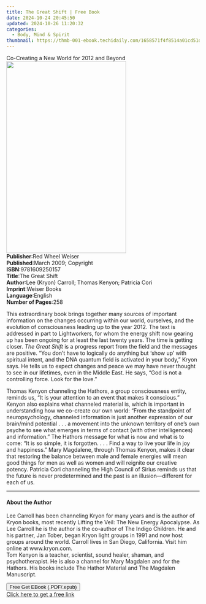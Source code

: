 ```yaml
---
title: The Great Shift | Free Book
date: 2024-10-24 20:45:50
updated: 2024-10-26 11:20:32
categories:
  - Body, Mind & Spirit
thumbnail: https://thmb-001-ebook.techidaily.com/1658571f4f8514a01cd51de8e178d251607d9c6a62718d40e7cf868f00dd1fe0.jpg
---
```

<main id="book-container">
  <div class="flex flex-col">
    <div class="book-brief flex-1 py-6 px-4 sm:p-6 md:py-10 md:px-8">
      <!-- brief-->
      <div class="book-brief-main">
        Co-Creating a New World for 2012 and Beyond
      </div>
    </div>
    <div
      class="book-meta-info flex-1 grid gap-4 col-start-1 col-end-3 row-start-1 sm:mb-6 sm:grid-cols-4 lg:gap-6 lg:col-start-2 lg:row-end-6 lg:row-span-6 lg:mb-0"
    >
      <div
        class="book-meta-info-left place-content-center mt-4 p-4 text-sm leading-6 col-start-2 col-span-2 dark:text-slate-400"
      >
        <img
          class="w-full h-500 object-cover rounded-lg sm:h-255 sm:col-span-2 lg:col-span-full"
          src="https://img-001-ebook.techidaily.com/39c54ae60415ff33b506d56eddfe36307dc0eac53c1018d723870faa3cc9c718.jpg"
          alt=""
          width="312"
          height="500"
        />
      </div>
      <div
        class="book-meta-info-right mt-2 col-start-1 row-start-2 col-span-3 self-center"
      >
        <!-- meta data  -->
        <div class="flex flex-col px-4 md:px-8">
          <div class="flex-1">
            <strong>Publisher</strong>:<span class="px-2"
              >Red Wheel Weiser</span
            >
          </div>
          <div class="flex-1">
            <strong>Published</strong>:<span class="px-2"
              >March 2009; Copyright</span
            >
          </div>
          <div class="flex-1">
            <strong>ISBN</strong>:<span class="px-2">9781609250157</span>
          </div>
          <div class="flex-1">
            <strong>Title</strong>:<span class="px-2">The Great Shift</span>
          </div>
          <div class="flex-1">
            <strong>Author</strong>:<span class="px-2"
              >Lee (Kryon) Carroll; Thomas Kenyon; Patricia Cori</span
            >
          </div>
          <div class="flex-1">
            <strong>Imprint</strong>:<span class="px-2">Weiser Books</span>
          </div>
          <div class="flex-1">
            <strong>Language</strong>:<span class="px-2">English</span>
          </div>
          <div class="flex-1">
            <strong>Number of Pages</strong>:<span class="px-2">258</span>
          </div>
        </div>
      </div>
    </div>
    <div class="book-description flex-1 py-6 px-4 sm:p-6 md:py-10 md:px-8">
      <div class="book-description-main">
        <div accordion-content="" id="description">
          <p>
            This extraordinary book brings together many sources of important
            information on the changes occurring within our world, ourselves,
            and the evolution of consciousness leading up to the year 2012. The
            text is addressed in part to Lightworkers, for whom the energy shift
            now gearing up has been ongoing for at least the last twenty years.
            The time is getting closer. <i>The Great Shift</i> is a progress
            report from the field and the messages are positive. “You don’t have
            to logically do anything but ‘show up’ with spiritual intent, and
            the DNA quantum field is activated in your body,” Kryon says. He
            tells us to expect changes and peace we may have never thought to
            see in our lifetimes, even in the Middle East. He says, “God is not
            a controlling force. Look for the love.”
          </p>
          <p>
            Thomas Kenyon channeling the Hathors, a group consciousness entity,
            reminds us, “It is your attention to an event that makes it
            conscious.” Kenyon also explains what channeled material is, which
            is important in understanding how we co-create our own world: “From
            the standpoint of neuropsychology, channeled information is just
            another expression of our brain/mind potential . . . a movement into
            the unknown territory of one’s own psyche to see what emerges in
            terms of contact (with other intelligences) and information.” The
            Hathors message for what is now and what is to come: “It is so
            simple, it is forgotten. . . . Find a way to live your life in joy
            and happiness.” Mary Magdalene, through Thomas Kenyon, makes it
            clear that restoring the balance between male and female energies
            will mean good things for men as well as women and will reignite our
            creative potency. Patricia Cori channeling the High Council of
            Sirius reminds us that the future is never predetermined and the
            past is an illusion—different for each of us.
          </p>
        </div>
        <div class="accordion-fader"></div>
      </div>
    </div>
    <div class="book-excerpts flex-1 py-6 px-4 sm:p-6 md:py-10 md:px-8">
      <!-- excerpts-->
      <div class="book-excerpts-main">
        <hr />
        <h4 class="placeholder placeholder-heading">
          <span>About the Author</span>
        </h4>
        <p>
          Lee Carroll has been channeling Kryon for many years and is the author
          of Kryon books, most recently Lifting the Veil: The New Energy
          Apocalypse. As Lee Carroll he is the author is the co-author of The
          Indigo Children. He and his partner, Jan Tober, began Kryon light
          groups in 1991 and now host groups around the world. Carroll lives in
          San Diego, California. Visit him online at www.kryon.com.<br />Tom
          Kenyon is a teacher, scientist, sound healer, shaman, and
          psychotherapist. He is also a channel for Mary Magdalen and for the
          Hathors. His books include The Hathor Material and The Magdalen
          Manuscript.
        </p>
      </div>
    </div>
    <div
      class="book-about-author flex-1 py-6 px-4 sm:p-6 md:py-10 md:px-8"
    ></div>
    <div class="book-free-get flex-1 py-6 px-4 sm:p-6 md:py-10 md:px-8">
      <button
        id="btn-free-get"
        class="bg-blue-500 hover:bg-blue-700 text-white font-bold py-2 px-4 rounded"
      >
        Free Get EBook (.PDF/.epub)
      </button>
      <div id="countdown-display" class="px-2 text-lg mt-2"></div>
      <a
        id="free-link"
        class="hidden bg-blue-500 hover:bg-blue-700 text-white font-bold py-2 px-4 rounded"
        href="https://www.ebooks.com/en-us/book/1125745/the-great-shift/lee-kryon-carroll/"
        target="_blank"
        >Click here to get a free link</a
      >
    </div>
    <script>
      let countdownTime = 0;
      let countdownInterval = null;
      document
        .getElementById('btn-free-get')
        .addEventListener('click', startCountdown);
      function startCountdown() {
        countdownTime = new Date().getTime() + 60000 * 3;
        countdownInterval = setInterval(updateCountdown, 1000);
        document.getElementById('btn-free-get').disabled = true;
        document
          .getElementById('btn-free-get')
          .classList.add('bg-gray-500', 'cursor-not-allowed');
      }
      function updateCountdown() {
        let currentTime = new Date().getTime();
        let timeLeft = countdownTime - currentTime;
        let secondsLeft = Math.floor(timeLeft / 1000);
        document.getElementById('countdown-display').innerHTML =
          `Remaining time: ${secondsLeft} seconds.`;
        if (secondsLeft <= 0) {
          clearInterval(countdownInterval);
          document.getElementById('btn-free-get').classList.add('hidden');
          document.getElementById('free-link').classList.remove('hidden');
          document.getElementById('countdown-display').innerHTML = '';
        }
      }
    </script>
  </div>
</main>
